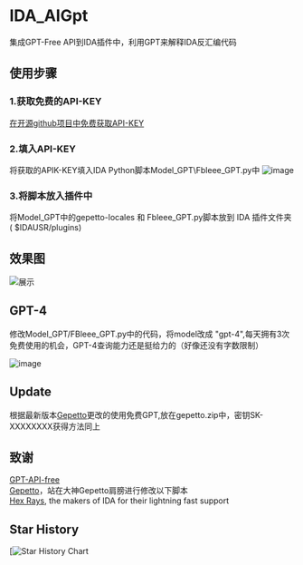 # IDA_AIGpt
集成GPT-Free API到IDA插件中，利用GPT来解释IDA反汇编代码

## 使用步骤
### 1.获取免费的API-KEY

[在开源github项目中免费获取API-KEY](https://github.com/chatanywhere/GPT_API_free) 

### 2.填入API-KEY
将获取的APIK-KEY填入IDA Python脚本Model_GPT\Fbleee_GPT.py中
![image](https://github.com/FBLeee/IDA_AIGpt/assets/50468890/e363604c-21bc-4cd2-adea-3237615e190a)
   


   
### 3.将脚本放入插件中
将Model_GPT中的gepetto-locales 和 Fbleee_GPT.py脚本放到 IDA 插件文件夹 ( $IDAUSR/plugins)
   
   
            
## 效果图
![展示](https://github.com/FBLeee/IDA_AIGpt/assets/50468890/100f25ca-d8c1-4f11-8c9a-d74c6a91ddd5)

## GPT-4
修改Model_GPT/FBleee_GPT.py中的代码，将model改成 "gpt-4",每天拥有3次免费使用的机会，GPT-4查询能力还是挺给力的（好像还没有字数限制）   

      
![image](https://github.com/FBLeee/IDA_AIGpt/assets/50468890/8666420d-2282-45fa-867e-596ec26447b7)


## Update
根据最新版本[Gepetto](https://github.com/JusticeRage/Gepetto)更改的使用免费GPT,放在gepetto.zip中，密钥SK-XXXXXXXX获得方法同上



## 致谢
[GPT-API-free](https://github.com/chatanywhere/GPT_API_free)   
[Gepetto](https://github.com/JusticeRage/Gepetto)，站在大神Gepetto肩膀进行修改以下脚本  
[Hex Rays](https://hex-rays.com/), the makers of IDA for their lightning fast support  



## Star History

[![Star History Chart](https://api.star-history.com/svg?repos=FBLeee/IDA_AIGpt&type=Date)
